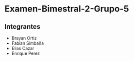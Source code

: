 # Examen-Bimestral-2-Grupo-5
## Integrantes
- Brayan Ortiz
- Fabian Simbaña
- Elias Cazar
- Enrique Perez
